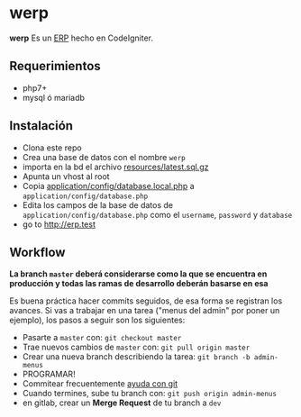 # werp

**werp** Es un [ERP](https://en.wikipedia.org/wiki/Enterprise_resource_planning) hecho en CodeIgniter.

## Requerimientos

- php7+
- mysql ó mariadb

## Instalación

- Clona este repo
- Crea una base de datos con el nombre `werp`
- importa en la bd el archivo [resources/latest.sql.gz](resources/latest.sql.gz)
- Apunta un vhost al root
- Copia [application/config/database.local.php](application/config/database.local.php) a `application/config/database.php`
- Edita los campos de la base de datos de `application/config/database.php` como el `username`, `password` y `database`
- go to http://erp.test

## Workflow

**La branch `master` deberá considerarse como la que se encuentra en producción y todas las ramas de desarrollo deberán basarse en esa**

Es buena práctica hacer commits seguidos, de esa forma se registran los avances. Si vas a trabajar en una tarea ("menus del admin" por poner un ejemplo), los pasos a seguir son los siguientes:

- Pasarte a `master` con: `git checkout master`
- Trae nuevos cambios de `master` con: `git pull origin master`
- Crear una nueva branch describiendo la tarea: `git branch -b admin-menus`
- PROGRAMAR!
- Commitear frecuentemente [ayuda con git](https://rogerdudler.github.io/git-guide/index.es.html)
- Cuando termines, sube tu branch con: `git push origin admin-menus`
- en gitlab, crear un **Merge Request** de tu branch a `dev`


